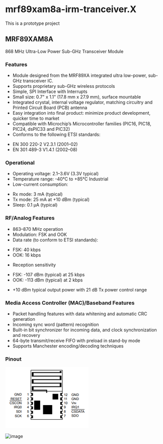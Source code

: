 # mrf89xam8a-irm-tranceiver.X

This is a prototype project


## MRF89XAM8A
868 MHz Ultra-Low Power
Sub-GHz Transceiver Module


### Features
* Module designed from the MRF89XA integrated ultra low-power, sub-GHz transceiver IC.
* Supports proprietary sub-GHz wireless protocols
* Simple, SPI Interface with Interrupts
* Small size: 0.7" x 1.1" (17.8 mm x 27.9 mm), surface mountable
* Integrated crystal, internal voltage regulator, matching circuitry and Printed Circuit Board (PCB) antenna
* Easy integration into final product: minimize product development, quicker time to market
* Compatible with Microchip’s Microcontroller families (PIC16, PIC18, PIC24, dsPIC33 and PIC32)
* Conforms to the following ETSI standards:
- EN 300 220-2 V2.3.1 (2001–02)
- EN 301 489-3 V1.4.1 (2002–08)

### Operational
* Operating voltage: 2.1–3.6V (3.3V typical)
* Temperature range: -40°C to +85°C Industrial
* Low-current consumption:
- Rx mode: 3 mA (typical)
- Tx mode: 25 mA at +10 dBm (typical)
- Sleep: 0.1 µA (typical)

### RF/Analog Features
* 863–870 MHz operation
* Modulation: FSK and OOK
* Data rate (to conform to ETSI standards):
- FSK: 40 kbps
- OOK: 16 kbps
* Reception sensitivity
- FSK: -107 dBm (typical) at 25 kbps
- OOK: -113 dBm (typical) at 2 kbps
* +10 dBm typical output power with 21 dB Tx power control range

### Media Access Controller \(MAC)/Baseband Features
* Packet handling features with data whitening and automatic CRC generation
* Incoming sync word (pattern) recognition
* Built-in bit synchronizer for incoming data, and clock synchronization and recovery
* 64-byte transmit/receive FIFO with preload in stand-by mode
* Supports Manchester encoding/decoding techniques

### Pinout
<img src="https://github.com/Kaki-the-Kid/mrf89xam8a-irm-tranceiver.X/blob/master/dokumentation/dokument%20billeder/Pinout.png" />

![image](https://user-images.githubusercontent.com/44589560/145670213-6f7034c5-42c6-434e-97ab-a2f5a0a53072.png)
